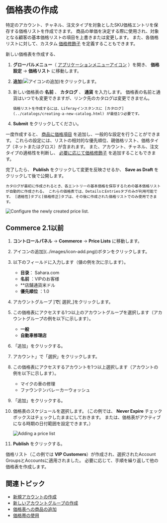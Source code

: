 # 価格表の作成

特定のアカウント、チャネル、注文タイプを対象としたSKU価格エントリを保存する価格リストを作成できます。 商品の単価を決定する際に使用され、対象となる顧客の基本価格リストの項目を上書きまたは変更します。 また、各価格リストに対して、カスタム [価格修飾子](./using-price-modifiers.md) を定義することもできます。

新しい価格表を作成する、

1. **グローバルメニュー**（ [アプリケーションメニューアイコン](../images/icon-applications-menu.png) ）を開き、 **価格設定** &rarr; **価格リスト** に移動します。

2. **追加**(![アイコンの追加](../images/icon-add.png))をクリックします。

3. 新しい価格表の **名前** 、 **カタログ** 、 **通貨** を入力します。 価格表の名前と通貨はいつでも変更できますが、リンク先のカタログは変更できません。

   ```{note}
   価格リストを作成するには、Liferayインスタンスに [カタログ](../catalogs/creating-a-new-catalog.html) が最低1つ必要です。
   ```

4. **Submit** をクリックしてください。

一度作成すると、 [商品に価格項目](./adding-products-to-a-price-list.md) を追加し、一般的な設定を行うことができます。 これらの設定には、リストの相対的な優先順位、親価格リスト、価格タイプ（ネットまたはグロス）が含まれます。 また、アカウント、チャネル、注文タイプの適格性を判断し、 [必要に応じて価格修飾子](./using-price-modifiers.md) を追加することもできます。

完了したら、 **Publish** をクリックして変更を反映させるか、 **Save as Draft** をクリックして後で公開します。

```{note}
カタログが最初に作成されるとき、各エントリーの基本価格を保存するための基本価格リストが自動的に作成される。 これらの価格表では、DetailsとEntriesタブのみが利用可能です。 [適格性]タブと[価格修正]タブは、その後に作成された価格リストでのみ使用できます。
```

![Configure the newly created price list.](./creating-a-price-list/images/02.png)

## Commerce 2.1以前

1. **コントロールパネル** &rarr; **Commerce** &rarr; **Price Lists** に移動します。

1. アイコンの追加](../images/icon-add.png))ボタンをクリックします。

1. 以下のフィールドに入力します（値の例を次に示します）。
   * **目录**： Sahara.com
   * **名前** ：VIPのお客様
   * **店舗通貨米ドル
   * **優先順位** ：1.0

1. アカウントグループ ]**で**[ 選択_]をクリックします。

1. この価格表にアクセスする1つ以上のアカウントグループを選択します（アカウントグループの例を以下に示します）。
   * **一般**
   * **自動車修理店**

1. 「追加」をクリックする。

1. アカウント」で「選択」をクリックします。

1. この価格表にアクセスするアカウントを1つ以上選択します（アカウントの例を以下に示します）。
   * マイクの車の修理
   * ファウンテンバレーカーウォッシュ

1. 「追加」をクリックする。

1. 価格表のスケジュールを選択します。 (この例では、 **Never Expire** チェックボックスはチェックしたままにしておきます。 または、価格表がアクティブになる時期の日付範囲を設定できます。）

    ![Adding a price list](./creating-a-price-list/images/01.png)

1. **Publish** をクリックする。

価格リスト（この例では **VIP Customers**）が作成され、選択されたAccount GroupsとAccountsに適用されました。 必要に応じて、手順を繰り返して他の価格表を作成します。

## 関連トピック

* [新規アカウントの作成](../users-and-accounts/account-management/creating-a-new-account.md)
* [新しいアカウントグループの作成](../users-and-accounts/account-management/creating-a-new-account-group.md)
* [価格表への商品の追加](./adding-products-to-a-price-list.md)
* [価格帯の使用](./using-price-tiers.md)
